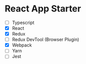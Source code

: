 # React App Starter

- [ ] Typescript
- [x] React
- [x] Redux
- [ ] Redux DevTool (Browser Plugin)
- [x] Webpack
- [ ] Yarn
- [ ] Jest
